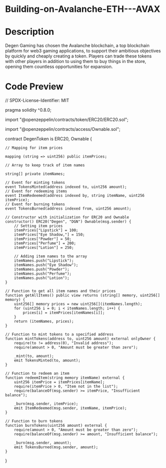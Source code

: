 # Building-on-Avalanche-ETH---AVAX
# Description
Degen Gaming has chosen the Avalanche blockchain, a top blockchain platform for web3 gaming applications, to support their ambitious objectives by quickly and cheaply creating a token. Players can trade these tokens with other players in addition to using them to buy things in the store, opening them countless opportunities for expansion.

# Code Preview

// SPDX-License-Identifier: MIT

pragma solidity ^0.8.0;

import "@openzeppelin/contracts/token/ERC20/ERC20.sol";

import "@openzeppelin/contracts/access/Ownable.sol";


contract DegenToken is ERC20, Ownable {

    // Mapping for item prices
    
    mapping (string => uint256) public itemPrices;
    
    // Array to keep track of item names
    
    string[] private itemNames;

    // Event for minting tokens
    event TokensMinted(address indexed to, uint256 amount);
    // Event for redeeming items
    event ItemRedeemed(address indexed by, string itemName, uint256 itemPrice);
    // Event for burning tokens
    event TokensBurned(address indexed from, uint256 amount);

    // Constructor with initialization for ERC20 and Ownable
    constructor() ERC20("Degen", "DGN") Ownable(msg.sender) {
        // Setting item prices
        itemPrices["Lipstick"] = 100;
        itemPrices["Eye Shadow,"] = 150;
        itemPrices["Powder"] = 50;
        itemPrices["Perfume"] = 200;
        itemPrices["Lotion"] = 250;
        
        // Adding item names to the array
        itemNames.push("Lipstick");
        itemNames.push("Eye Shadow");
        itemNames.push("Powder");
        itemNames.push("Perfume");
        itemNames.push("Lotion");
    }

    // Function to get all item names and their prices
    function getAllItems() public view returns (string[] memory, uint256[] memory) {
        uint256[] memory prices = new uint256[](itemNames.length);
        for (uint256 i = 0; i < itemNames.length; i++) {
            prices[i] = itemPrices[itemNames[i]];
        }
        return (itemNames, prices);
    }

    // Function to mint tokens to a specified address
    function mintTokens(address to, uint256 amount) external onlyOwner {
        require(to != address(0), "Invalid address");
        require(amount > 0, "Amount must be greater than zero");

        _mint(to, amount);
        emit TokensMinted(to, amount);
    }

    // Function to redeem an item
    function redeemItem(string memory itemName) external {
        uint256 itemPrice = itemPrices[itemName];
        require(itemPrice > 0, "Item not in the list");
        require(balanceOf(msg.sender) >= itemPrice, "Insufficient balance");

        _burn(msg.sender, itemPrice);
        emit ItemRedeemed(msg.sender, itemName, itemPrice);
    }

    // Function to burn tokens
    function burnTokens(uint256 amount) external {
        require(amount > 0, "Amount must be greater than zero");
        require(balanceOf(msg.sender) >= amount, "Insufficient balance");

        _burn(msg.sender, amount);
        emit TokensBurned(msg.sender, amount);
    }
}
